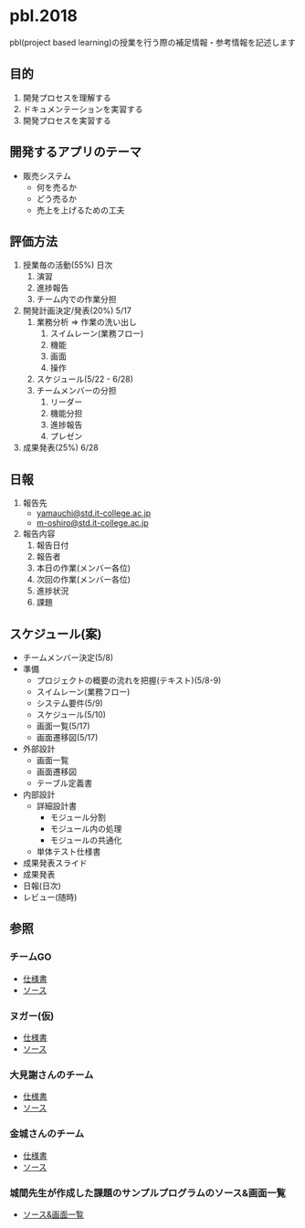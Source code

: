 # pbl.2018

pbl(project based learning)の授業を行う際の補足情報・参考情報を記述します

## 目的

1. 開発プロセスを理解する
1. ドキュメンテーションを実習する
1. 開発プロセスを実習する

## 開発するアプリのテーマ

- 販売システム
    - 何を売るか
    - どう売るか
    - 売上を上げるための工夫

## 評価方法

1. 授業毎の活動(55%) 日次
    1. 演習
    1. 進捗報告
    1. チーム内での作業分担
1. 開発計画決定/発表(20%) 5/17
    1. 業務分析 => 作業の洗い出し
        1. スイムレーン(業務フロー)
        1. 機能
        1. 画面
        1. 操作
    1. スケジュール(5/22 - 6/28)
    1. チームメンバーの分担
        1. リーダー
        1. 機能分担
        1. 進捗報告
        1. プレゼン
1. 成果発表(25%) 6/28

## 日報

1. 報告先
    - yamauchi@std.it-college.ac.jp
    - m-oshiro@std.it-college.ac.jp
1. 報告内容
    1. 報告日付
    1. 報告者
    1. 本日の作業(メンバー各位)
    1. 次回の作業(メンバー各位)
    1. 進捗状況
    1. 課題

## スケジュール(案)

- チームメンバー決定(5/8)
- 準備
    - プロジェクトの概要の流れを把握(テキスト)(5/8-9)
	- スイムレーン(業務フロー)
    - システム要件(5/9)
    - スケジュール(5/10)
    - 画面一覧(5/17)
    - 画面遷移図(5/17)
- 外部設計
    - 画面一覧
    - 画面遷移図
    - テーブル定義書
- 内部設計
    - 詳細設計書
        - モジュール分割
        - モジュール内の処理
        - モジュールの共通化
    - 単体テスト仕様書
- 成果発表スライド
- 成果発表
- 日報(日次)
- レビュー(随時)



## 参照

### チームGO

- <a href="https://drive.google.com/drive/u/0/folders/0BwsDcsnKrs0cU1ZoV3VKcXpDOHM" target="_blank">仕様書</a>
- <a href="https://github.com/s15010/ProductOrder" target="_blank">ソース</a>

### ヌガー(仮)

- <a href="https://drive.google.com/drive/u/0/folders/0BzlvwgAw0Q7zQmdkSE5CQ2N2ME0" target="_blank">仕様書</a>
- <a href="https://github.com/s14003/Pbl2016" target="_blank">ソース</a>

### 大見謝さんのチーム

- <a href="https://drive.google.com/drive/u/0/folders/0B5oiyOp41E2CQnhPT2NnOWgtTTQ" target="_blank">仕様書</a>
- <a href="https://github.com/s15002/PBL2016" target="_blank">ソース</a>

### 金城さんのチーム

- <a href="https://drive.google.com/drive/u/0/folders/0B_f1g6Rt6CXDTnpfS3VrN2dMUnc" target="_blank">仕様書</a>
- <a href="https://github.com/s15012/PBL_teamApplication" target="_blank">ソース</a>

### 城間先生が作成した課題のサンプルプログラムのソース&画面一覧

- <a href="https://github.com/PBLShiroma/PBLSampleSource" target="_blank">ソース&画面一覧</a>
